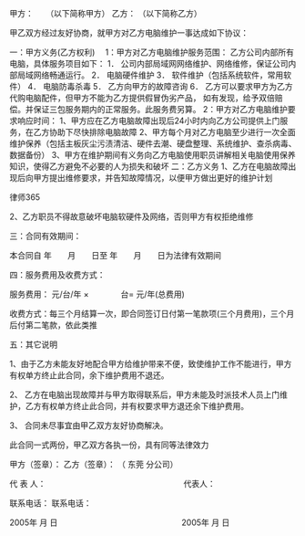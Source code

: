 
 


甲方： 　                         （以下简称甲方）
乙方：                            （以下简称乙方）


甲乙双方经过友好协商，就甲方对乙方电脑维护一事达成如下协议：


一：甲方义务(乙方权利)　
1：甲方对乙方电脑维护服务范围：
 乙方公司内部所有电脑，具体服务项目如下：
1． 公司内部局域网网络维护、网络维修，保证公司内部局域网络畅通运行。
2． 电脑硬件维护
3． 软件维护（包括系统软件，常用软件）
4． 电脑防毒杀毒
5． 乙方向甲方的故障咨询
6． 乙方可以要求甲方为乙方代购电脑配件，但甲方不能为乙方提供假冒伪劣产品， 如有发现，给予双倍赔偿。并保证三包服务期内的正常服务。此服务费另算。
2：甲方对乙方电脑维护要求响应时间：
1、甲方应在乙方电脑故障出现后24小时内向乙方公司提供上门服务，在乙方协助下尽快排除电脑故障
2、甲方每个月对乙方电脑至少进行一次全面维护保养（包括主板灰尘污渍清洁、硬件去潮、硬盘整理、系统维护、查杀病毒、数据备份）
3、甲方在维护期间有义务向乙方电脑使用职员讲解相关电脑使用保养知识，使得乙方避免不必要的人为损失和破坏
二：乙方义务
 1、乙方在电脑故障出现后向甲方提出维修要求，并告知故障情况，以便甲方做出更好的维护计划




 
律师365






 2、乙方职员不得故意破坏电脑软硬件及网络，否则甲方有权拒绝维修

三：合同有效期间：

本合同自       年　　月　　日至       年　　月　　日为法律有效期间

四：服务费用及收费方式：

服务费用：         元/台/年 ×　　　　台=           元/年(总费用)

收费方式：每三个月结算一次，即合同签订日付第一笔款项(三个月费用)，三个月后付第二笔款，依此类推

五：其它说明

1、由于乙方未能友好地配合甲方给维护带来不便，致使维护工作不能进行，甲方有权单方终止此合同，余下维护费用不退还。

2、 乙方在电脑出现故障并与甲方取得联系后，甲方未能及时派技术人员上门维护，乙方有权单方终止此合同，并有权要求甲方退还余下维护费用。

3、 合同未尽事宜由甲乙双方友好协商解决。 







此合同一式两份，甲乙双方各执一份，具有同等法律效力


甲方（签章）：                                    乙方（签章）：     （
东莞
分公司）


代 表 人：　　　　　　　　　　　　　　　　　      代表人： 


联系电话：                                        联系电话：


2005年    月    日 　　 　　　　　　　　　　　　　2005年    月    日

 


 

 
 
 
 
 
  


  
 

  


  


  
 
 
 
 

